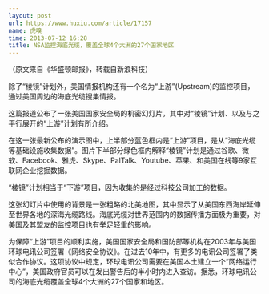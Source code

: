```yaml
---
layout: post
url: https://www.huxiu.com/article/17157
name: 虎嗅
time: 2013-07-12 16:28
title: NSA监控海底光缆，覆盖全球4个大洲的27个国家地区
---
```

（原文来自《华盛顿邮报》，转载自新浪科技）

除了“棱镜”计划外，美国情报机构还有一个名为“上游”(Upstream)的监控项目，通过美国周边的海底光缆搜集情报。

这篇报道公布了一张美国国家安全局的机密幻灯片，其中对“棱镜”计划、以及与之平行展开的“上游”计划有所介绍。

在这一张最新公布的演示图中，上半部分蓝色框内是“上游”项目，是从“海底光缆等基础设施收集数据”。图片下半部分绿色框内解释“棱镜”计划是通过谷歌、微软、Facebook、雅虎、Skype、PalTalk、Youtube、苹果、和美国在线等9家互联网企业挖掘数据。

“棱镜”计划相当于“下游”项目，因为收集的是经过科技公司加工的数据。

这张幻灯片中使用的背景是一张粗略的北美地图，其中显示了从美国东西海岸延伸至世界各地的深海光缆路线。海底光缆对世界范围内的数据传播方面极为重要，对美国及其盟友的监控项目也有举足轻重的影响。

为保障“上游”项目的顺利实施，美国国家安全局和国防部等机构在2003年与美国环球电讯公司签署《网络安全协议》。在过去10年中，有更多的电讯公司签署了类似合作协议。这项协议中规定，环球电讯公司需要在美国本土建立一个“网络运行中心”，美国政府官员可以在发出警告后的半小时内进入查访。据悉，环球电讯公司的海底光缆覆盖全球4个大洲的27个国家和地区。

